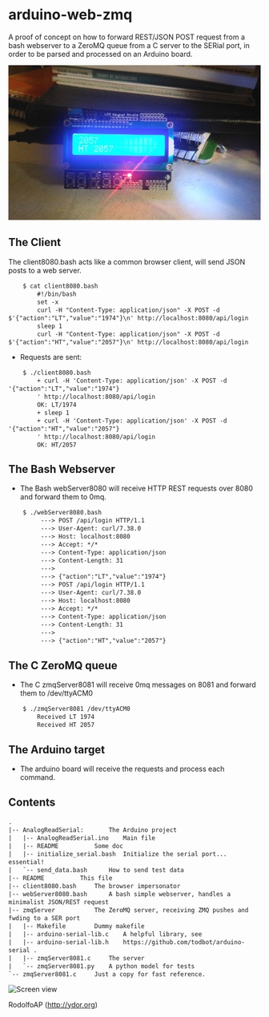 # arduino-web-zmq
A proof of concept on how to forward REST/JSON POST request from a bash webserver to a ZeroMQ queue from a C server to the SERial port, in order to be parsed and processed on an Arduino board.

![Shield view](https://github.com/rodolfoap/arduino-web-zmq/blob/master/img/scshot.jpg)

## The Client

The client8080.bash acts like a common browser client, will send JSON posts to a web server.

```
	$ cat client8080.bash
		#!/bin/bash
		set -x
		curl -H "Content-Type: application/json" -X POST -d $'{"action":"LT","value":"1974"}\n' http://localhost:8080/api/login
		sleep 1
		curl -H "Content-Type: application/json" -X POST -d $'{"action":"HT","value":"2057"}\n' http://localhost:8080/api/login
```

* Requests are sent:

```
	$ ./client8080.bash
		+ curl -H 'Content-Type: application/json' -X POST -d '{"action":"LT","value":"1974"}
		' http://localhost:8080/api/login
		OK: LT/1974
		+ sleep 1
		+ curl -H 'Content-Type: application/json' -X POST -d '{"action":"HT","value":"2057"}
		' http://localhost:8080/api/login
		OK: HT/2057
```

## The Bash Webserver

* The Bash webServer8080 will receive HTTP REST requests over 8080 and forward them to 0mq.
```
	$ ./webServer8080.bash
		 ---> POST /api/login HTTP/1.1
		 ---> User-Agent: curl/7.38.0
		 ---> Host: localhost:8080
		 ---> Accept: */*
		 ---> Content-Type: application/json
		 ---> Content-Length: 31
		 --->
		 ---> {"action":"LT","value":"1974"}
		 ---> POST /api/login HTTP/1.1
		 ---> User-Agent: curl/7.38.0
		 ---> Host: localhost:8080
		 ---> Accept: */*
		 ---> Content-Type: application/json
		 ---> Content-Length: 31
		 --->
		 ---> {"action":"HT","value":"2057"}
```
## The C ZeroMQ queue

* The C zmqServer8081 will receive 0mq messages on 8081 and forward them to /dev/ttyACM0

```
	$ ./zmqServer8081 /dev/ttyACM0
		Received LT 1974
		Received HT 2057

```
## The Arduino target

* The arduino board will receive the requests and process each command.

## Contents
```
.
|-- AnalogReadSerial: 		The Arduino project
|   |-- AnalogReadSerial.ino	Main file
|   |-- README			Some doc
|   |-- initialize_serial.bash	Initialize the serial port... essential!
|   `-- send_data.bash		How to send test data
|-- README			This file
|-- client8080.bash		The browser impersonator
|-- webServer8080.bash		A bash simple webserver, handles a minimalist JSON/REST request
|-- zmqServer			The ZeroMQ server, receiving ZMQ pushes and fwding to a SER port
|   |-- Makefile		Dummy makefile
|   |-- arduino-serial-lib.c	A helpful library, see
|   |-- arduino-serial-lib.h	https://github.com/todbot/arduino-serial .
|   |-- zmqServer8081.c		The server
|   `-- zmqServer8081.py	A python model for tests
`-- zmqServer8081.c		Just a copy for fast reference.
```
![Screen view](https://github.com/rodolfoap/arduino-web-zmq/blob/master/img/scshot2.jpg)

RodolfoAP (http://ydor.org)
